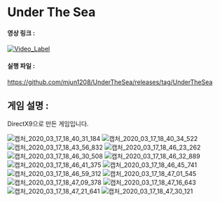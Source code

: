 # Under The Sea

#### 영상 링크 :

[![Video_Label](http://img.youtube.com/vi/QEPJnT9J55w/0.jpg)](https://youtu.be/QEPJnT9J55w)

#### 실행 파일 : 
https://github.com/mjun1208/UnderTheSea/releases/tag/UnderTheSea

## 게임 설명 : 
DirectX9으로 만든 게임입니다.

![캡처_2020_03_17_18_40_31_184](https://github.com/user-attachments/assets/60e792c8-9e95-47b0-9f82-e578a32a9611)
![캡처_2020_03_17_18_40_34_522](https://github.com/user-attachments/assets/fb4e2f2f-e44c-497c-b654-3be63f3a82fc)
![캡처_2020_03_17_18_43_56_832](https://github.com/user-attachments/assets/ecb2bc6a-3852-424e-8d43-2d71cd8a0fda)
![캡처_2020_03_17_18_46_23_262](https://github.com/user-attachments/assets/80217a53-482b-4044-af8f-f96e2a25e812)
![캡처_2020_03_17_18_46_30_508](https://github.com/user-attachments/assets/404fa5d6-9ee0-4eb4-8722-17744816b5c9)
![캡처_2020_03_17_18_46_32_889](https://github.com/user-attachments/assets/71ea4bc4-8ab8-46b8-a026-1a4929387775)
![캡처_2020_03_17_18_46_41_375](https://github.com/user-attachments/assets/98f0d26e-b5a6-4198-a3ff-a31747172ce1)
![캡처_2020_03_17_18_46_45_741](https://github.com/user-attachments/assets/e0065915-2353-45c5-83ba-859d233f8345)
![캡처_2020_03_17_18_46_59_312](https://github.com/user-attachments/assets/ba611447-9bff-40da-beee-a3c94d9192c5)
![캡처_2020_03_17_18_47_01_545](https://github.com/user-attachments/assets/4a4dfc05-4b4b-4884-bb66-b57add0c0dcc)
![캡처_2020_03_17_18_47_09_378](https://github.com/user-attachments/assets/a0de0ea4-0b28-4adb-8ad8-89695e5905fe)
![캡처_2020_03_17_18_47_16_643](https://github.com/user-attachments/assets/4deeb8d7-e8ec-40b9-ace7-77909c736abc)
![캡처_2020_03_17_18_47_21_641](https://github.com/user-attachments/assets/abcbe9ff-01ef-4cdd-9607-5b47928ea005)
![캡처_2020_03_17_18_47_30_121](https://github.com/user-attachments/assets/093eafcc-9acc-4fd8-badb-6744480625c7)

